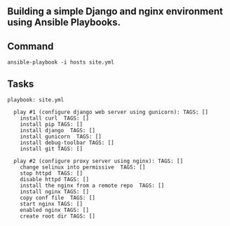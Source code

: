 Building a simple Django and nginx environment using Ansible Playbooks.
----

## Command

```
ansible-playbook -i hosts site.yml
```

## Tasks

```
playbook: site.yml

  play #1 (configure django web server using gunicorn): TAGS: []
    install curl  TAGS: []
    install pip TAGS: []
    install django  TAGS: []
    install gunicorn  TAGS: []
    install debug-toolbar TAGS: []
    install git TAGS: []

  play #2 (configure proxy server using nginx): TAGS: []
    change selinux into permissive  TAGS: []
    stop httpd  TAGS: []
    disable httpd TAGS: []
    install the nginx from a remote repo  TAGS: []
    install nginx TAGS: []
    copy conf file  TAGS: []
    start nginx TAGS: []
    enabled nginx TAGS: []
    create root dir TAGS: []
```
